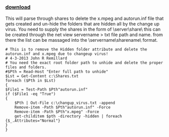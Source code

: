 ﻿---
pid:            4084
poster:         John R Remillard
title:          
date:           2013-04-07 17:28:05
format:         posh
parent:         0
parent:         0

---

# 

### [download](4084.ps1)

This will parse through shares to delete the x.mpeg and autorun.inf file that gets created and un-hide the folders that are hidden all by the change up virus. You need to supply the shares in the form of \\server\share\  this can be created through the net view servername > txt file path and name. from there the list can be massaged into the \\servername\sharename\ format.

```posh
# This is to remove the Hidden folder attribute and delete the autorun.inf and x.mpeg due to changeup virus!
# 4-3-2013 John R Remillard
# You need the exact root folder path to unhide and delete the proper files and folders.
#$Pth = Read-Host "Enter full path to unhide"
$Lst = Get-Content c:\Shares.txt
foreach ($Pth in $Lst)
{
$File1 = Test-Path $Pth"autorun.inf"
if ($File1 -eq "True") 
{
 	$Pth | Out-File c:\changup_virus.txt -append
    Remove-item -Path $Pth"autorun.inf" -Force
	Remove-item -Path $Pth"x.mpeg" -Force
	get-childitem $pth -directory -hidden | foreach {$_.Attributes="Normal"}
}
}
```
